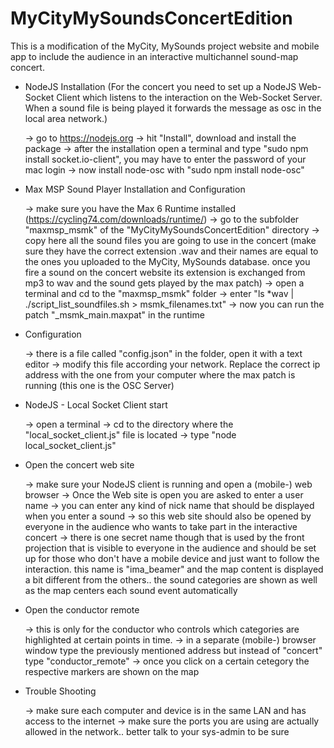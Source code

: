 # MyCityMySoundsConcertEdition
This is a modification of the MyCity, MySounds project website and mobile app to include the audience in an interactive multichannel sound-map concert.

*	NodeJS Installation
	(For the concert you need to set up a NodeJS Web-Socket Client which listens to the interaction on the Web-Socket Server. When a sound file is being played it forwards the message as osc in the local area network.)

	-> go to https://nodejs.org
	-> hit "Install", download and install the package
	-> after the installation open a terminal and type "sudo npm install socket.io-client", you may have to enter the password of your mac login
	-> now install node-osc with "sudo npm install node-osc"

*	Max MSP Sound Player Installation and Configuration
	
	-> make sure you have the Max 6 Runtime installed (https://cycling74.com/downloads/runtime/)
	-> go to the subfolder "maxmsp_msmk" of the "MyCityMySoundsConcertEdition" directory
	-> copy here all the sound files you are going to use in the concert (make sure they have the correct extension .wav and their names are equal to the ones you uploaded to the MyCity, MySounds database. once you fire a sound on the concert website its extension is exchanged from mp3 to wav and the sound gets played by the max patch)
	-> open a terminal and cd to the "maxmsp_msmk" folder
	-> enter "ls *wav | ./script_list_soundfiles.sh > msmk_filenames.txt" 
	-> now you can run the patch "_msmk_main.maxpat" in the runtime

*	Configuration

	-> there is a file called "config.json" in the folder, open it with a text editor
	-> modify this file according your network. Replace the correct ip address with the one from your computer where the max patch is running (this one is the OSC Server) 

*	NodeJS - Local Socket Client start

	-> open a terminal
	-> cd to the directory where the "local_socket_client.js" file is located
	-> type "node local_socket_client.js" 

*	Open the concert web site

	-> make sure your NodeJS client is running and open a (mobile-) web browser
	-> Once the Web site is open you are asked to enter a user name
	-> you can enter any kind of nick name that should be displayed when you enter a sound
	-> so this web site should also be opened by everyone in the audience who wants to take part in the interactive concert
	-> there is one secret name though that is used by the front projection that is visible to everyone in the audience and should be set up for those who don't have a mobile device and just want to follow the interaction. this name is "ima_beamer" and the map content is displayed a bit different from the others.. the sound categories are shown as well as the map centers each sound event automatically

*	Open the conductor remote

	-> this is only for the conductor who controls which categories are highlighted at certain points in time.
	-> in a separate (mobile-) browser window type the previously mentioned address but instead of "concert" type "conductor_remote"
	-> once you click on a certain cetegory the respective markers are shown on the map	

*	Trouble Shooting

	-> make sure each computer and device is in the same LAN and has access to the internet
	-> make sure the ports you are using are actually allowed in the network.. better talk to your sys-admin to be sure

	